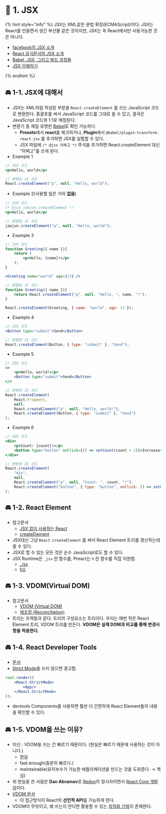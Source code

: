 # 🌈 1. JSX

{% hint style="info" %}
JSX는 XML같은 문법 확장(ECMAScript)이다. JSX는 React를 만들면서 생긴 부산물 같은 것이지만, JSX는 꼭 React에서만 사용가능한 것은 아니다.

- [facebook의 JSX 소개](https://facebook.github.io/jsx/)
- [React 공식문서의 JSX 소개](https://ko.reactjs.org/docs/introducing-jsx.html)
- [Babel, JSX, 그리고 빌드 과정들](https://ko.reactjs.org/docs/faq-build.html)
- [JSX 이해하기](https://ko.reactjs.org/docs/jsx-in-depth.html)

{% endhint %}

## 🚘 1-1. JSX에 대해서

- JSX는 XML처럼 작성된 부분을 `React.createElement` 를 쓰는 JavaScript 코드로 변환한다. 중괄호를 써서 JavaScript 코드를 그대로 쓸 수 있고, 결국은 JavaScript 코드와 1:1로 매칭된다.
- 변환기 중 제일 유명한 [Bebel](https://babeljs.io/repl)로 확인 가능하다.
    - **Presets**에서 **react**를 체크하거나, **Plugin**에서 `@babel/plugin-transform-react-jsx` 를 추가하면 JSX를 실험할 수 있다.
    - JSX 파일에 `/* @jsx 어쩌고 */` 주석을 추가하면 React.createElement 대신 “어쩌고”를 쓰게 된다.
- Example 1

```jsx
// JSX 코드
<p>Hello, world</p>

// 변환된 JS 코드
React.createElement("p", null, "Hello, world");
```

- Example 2(사용할 일은 거의 **없음**)

```jsx
// JSX 코드
/* @jsx jaejun.createElement */
<p>Hello, world</p>

// 변환된 JS 코드
jaejun.createElement("p", null, "Hello, world");
```

- Example 3

```jsx
// JSX 코드
function Greeting({ name }){
	return (
		<p>Hello, {name}!</p>
	);
}

<Greeting name="world" age={13} />

// 변환된 JS 코드
function Greeting({ name }){
	return React.createElement("p", null, "Hello, ", name, "!");
}

React.createElement(Greeting, { name: "world", age: 13 });
```

- Example 4

```jsx
// JSX 코드
<Button type="submit">Send</Button>

// 변환된 JS 코드
React.createElement(Button, { type: "submit" }, "Send");
```

- Example 5

```jsx
// JSX 코드
<>
	<p>Hello, world!</p>
	<Button type="submit">Send</Button>
</>

// 변환된 JS 코드
React.createElement(
	React.Fragment,
	null,
	React.createElement("p", null, "Hello, world!"),
	React.createElement(Button, { type: "submit" }, "Send")
);
```

- Example 6

```jsx
// JSX 코드
<div>
	<p>Count: {count}!</p>
	<button type="button" onClick={() => setCount(count + 1)}>Increase</button>
</div>

// 변환된 JS 코드
React.createElement(
	"div",
	null,
	React.createElement("p", null, "Count: ", count, "!"),
	React.createElement("button", { type: "button", onClick: () => setCount(count + 1) }, "Increase")
);
```

## 🚘 1-2. React Element

- 참고문서
    - [JSX 없이 사용하는 React](https://ko.reactjs.org/docs/react-without-jsx.html)
    - [createElement](https://beta.reactjs.org/reference/react/createElement)
- JSX대신 그냥 `React.createElement` 를 써서 React Element 트리를 갱신하는데 쓸 수 있다.
- JSX로 할 수 있는 모든 것은 순수 JavaScript로도 할 수 있다.
- JSX Runtime은 `_jsx` 란 함수를, Preact는 `h` 란 함수를 직접 지원함.
    - [_jsx](https://reactjs.org/blog/2020/09/22/introducing-the-new-jsx-transform.html)
    - [h()](https://preactjs.com/guide/v10/api-reference/#h--createelement)

## 🚘 1-3. VDOM(Virtual DOM)

- 참고문서
    - [VDOM (Virtual DOM)](https://ko.reactjs.org/docs/faq-internals.html)
    - [재조정 (Reconciliation)](https://ko.reactjs.org/docs/reconciliation.html)
- 트리는 프랙탈과 같다. 트리의 구성요소는 트리이다. 우리는 매번 작은 React Element 트리, VDOM 트리를 만든다. **VDOM은 실제 DOM과 비교를 통해 변경사항을 적용한다.**

## 🚘 1-4. React Developer Tools

- [문서](https://github.com/facebook/react/tree/main/packages/react-devtools-extensions)
- [Strict Mode](https://ko.reactjs.org/docs/strict-mode.html)를 쓰지 않으면 경고함.

```jsx
root.render((
	<React.StrictMode>
		<App/>
	</React.StrictMode>
));
```

- devtools Components를 사용하면 훨씬 더 간편하게 React Element들의 내용을 확인할 수 있다.

## 🚘 1-5. VDOM을 쓰는 이유?

- 미신 : VDOM을 쓰는 건 빠르기 때문이다. (현실은 빠르기 때문에 사용하는 것이 아니다.)
    - [현실](https://twitter.com/dan_abramov/status/842329893044146176)
    - fast enough(충분히 빠르다.)
    - maintainable(유지보수가 가능한 애플리케이션을 만드는 것을 도와준다. → 핵심)
- 위 현실을 쓴 사람은 **Dan Abramov**로 [Redux](https://redux.js.org/)의 창시자이면서 [React Core 개발자](https://beta.reactjs.org/community/team)이다.
- [VDOM 문서](https://ko.reactjs.org/docs/faq-internals.html)
    - 이 접근방식이 React의 **선언적 API**를 가능하게 한다.
- VDOM이 무엇이고, 왜 쓰는지 안다면 활용할 수 있는 [최적화 기법](https://ko.reactjs.org/docs/optimizing-performance.html)이 존재한다.